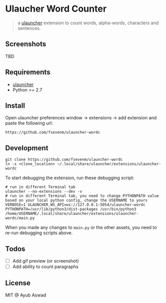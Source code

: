# Ulaucher Word Counter

> a [ulauncher](https://ulauncher.io/) extension to count words, alpha-words, characters and sentences.

## Screenshots
TBD

## Requirements

* [ulauncher](https://ulauncher.io/)
* Python >= 2.7

## Install

Open ulauncher preferences window -> extensions -> add extension and paste the following url:

```https://github.com/fsevenm/ulauncher-wordc```
 

## Development

```shell script
git clone https://github.com/fsevenm/ulauncher-wordc
ln -s <clone_location> ~/.local/share/ulauncher/extensions/ulauncher-wordc
```

To start debugging the extension, run these debugging script:
```shell script
# run in different Terminal tab
ulauncher --no-extensions --dev -v
# run in different Terminal tab, you need to change PYTHONPATH value based on your local python config, change the USERNAME to yours
VERBOSE=1 ULAUNCHER_WS_API=ws://127.0.0.1:5054/ulauncher-wordc PYTHONPATH=/usr/lib/python3/dist-packages /usr/bin/python3 /home/USERNAME/.local/share/ulauncher/extensions/ulauncher-wordc/main.py
```

When you made any changes to `main.py` or the other assets, you need to re-run debugging scripts above.

## Todos
- [ ] Add gif preview (or screenshot)
- [ ] Add ability to count paragraphs

## License 

MIT @ Ayub Aswad
